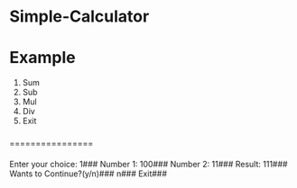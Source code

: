 # Simple-Calculator
# Example
1) Sum
2) Sub
3) Mul
4) Div
5) Exit
###
================
####
Enter your choice: 1###
Number 1: 100###
Number 2: 11###
Result: 111###
Wants to Continue?(y/n)###
n###
Exit###
